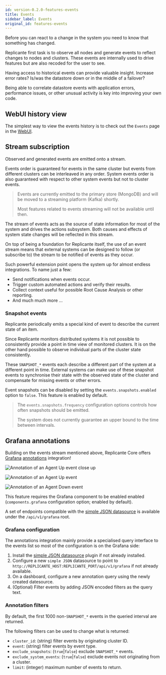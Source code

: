 ```yaml
---
id: version-0.2.0-features-events
title: Events
sidebar_label: Events
original_id: features-events
---
```


Before you can react to a change in the system you need to know that something has changed.

Replicante first task is to observe all nodes and generate events to reflect changes to nodes and clusters.
These events are internally used to drive features but are also recoded for the user to see.

Having access to historical events can provide valuable insight.
Increase error rates? Is/was the datastore down or in the middle of a failover?

Being able to correlate datastore events with application errors, performance issues,
or other unusual activity is key into improving your own code.


## WebUI history view
The simplest way to view the events history is to check out the `Events` page in the [WebUI](features-webui.md).


## Stream subscription
Observed and generated events are emitted onto a stream.

Events order is guaranteed for events in the same cluster but events from different clusters
can be interleaved in any order.
System events order is also guaranteed with respect to other system events but not to cluster events.

<blockquote class="warning">

Events are currently emitted to the primary store (MongoDB) and will be moved to
a streaming platform (Kafka) shortly.

Most features related to events streaming will not be available until then.

</blockquote>

The stream of events acts as the source of state information for most of the system
and drives the actions subsystem.
Both causes and effects of system state changes will be reflected in this stream.

On top of being a foundation for Replicante itself, the use of an event stream means that
external systems can be designed to follow (or subscribe to) the stream to be notified
of events as they occur.

Such powerful extension point opens the system up for almost endless integrations.
To name just a few:

  * Send notifications when events occur.
  * Trigger custom automated actions and verify their results.
  * Collect context useful for possible Root Cause Analysis or other reporting.
  * And much much more ...


### Snapshot events
Replicante periodically emits a special kind of event to describe the current state of an item.

Since Replicante monitors distributed systems it is not possible to consistently provide a
point in time view of monitored clusters.
It is on the other hand possible to observe individual parts of the cluster state consistently.

These `SNAPSHOT_*` events each describe a different part of the system at a different point in time.
External systems can make use of these snapshot events to synchronise their state with the observed
state of the cluster and compensate for missing events or other errors.

Event snapshots can be disabled by setting the `events.snapshots.enabled` option to `false`.
This feature is enabled by default.

<blockquote class="warning">

The `events.snapshots.frequency` configuration options controls how often snapshots should be emitted.

The system does not currently guarantee an upper bound to the time between intervals.

</blockquote>


## Grafana annotations
Building on the events stream mentioned above, Replicante Core offers [Grafana](https://grafana.com/)
[annotations](http://docs.grafana.org/reference/annotations/) integration!

![Annotation of an Agent Up event close up](assets/grafana-agent-up-zoom.png)

![Annotation of an Agent Up event](assets/grafana-agent-up.png)

![Annotation of an Agent Down event](assets/grafana-agent-down.png)

This feature requires the Grafana component to be enabled enabled
(`components.grafana` configuration option; enabled by default).

A set of endpoints compatible with the
[simple JSON datasource](https://grafana.com/plugins/grafana-simple-json-datasource)
is available under the `/api/v1/grafana` root.


### Grafana configuration
The annotations integration mainly provide a specialised query interface to the events list
so most of the configuration is on the Grafana side:

  1. Install the [simple JSON datasource](https://grafana.com/plugins/grafana-simple-json-datasource)
     plugin if not already installed.
  2. Configure a new `simple JSON` datasource to point to `http://REPLICANTE_HOST:REPLICANTE_PORT/api/v1/grafana`
     if not already available.
  3. On a dashboard, configure a new annotation query using the newly created datesource.
  4. (Optional) Filter events by adding JSON encoded filters as the query text.


### Annotation filters
By default, the first 1000 non-`SNAPSHOT_*` events in the queried interval are returned.

The following filters can be used to change what is returned:

  * `cluster_id`: (string) filter events by originating cluster ID.
  * `event`: (string) filter events by event type.
  * `exclude_snapshots`: (`true`|`false`) exclude `SNAPSHOT_*` events.
  * `exclude_system_events`: (`true`|`false`) exclude events not originating from a cluster.
  * `limit`: (integer) maximum number of events to return.
